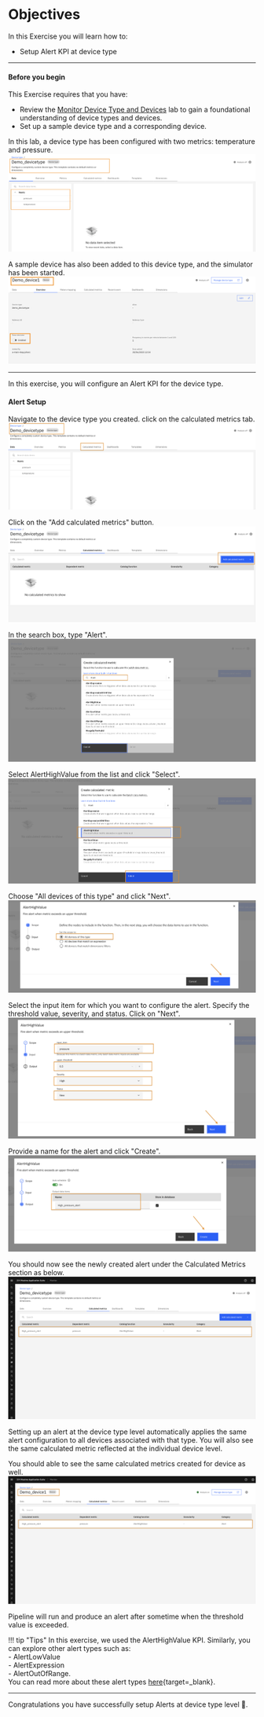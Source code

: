 # Objectives
In this Exercise you will learn how to:

* Setup Alert KPI at device type

---
#### Before you begin  
This Exercise requires that you have:

* Review the [Monitor Device Type and Devices](https://ibm.github.io/maximo-labs/monitor_device_devicetype_setup_9.1/) lab to gain a foundational understanding of device types and devices.
* Set up a sample device type and a corresponding device.

In this lab, a device type has been configured with two metrics: temperature and pressure.
![setup alert](img/alert-setup0.png)</br>

A sample device has also been added to this device type, and the simulator has been started.
![setup alert](img/alert-setup1.png)</br>

---

In this exercise, you will configure an Alert KPI for the device type.

#### Alert Setup

Navigate to the device type you created. click on the calculated metrics tab.
![setup alert](img/alert-setup3.png)<br>

Click on the "Add calculated metrics" button.
![setup alert](img/alert-setup4.png)</br>

In the search box, type "Alert".
![setup alert](img/alert-setup5.png)</br>

Select AlertHighValue from the list and click "Select".
![setup alert](img/alert-setup6.png)

Choose "All devices of this type" and click "Next".
![setup alert](img/alert-setup7.png)</br>    

Select the input item for which you want to configure the alert. Specify the threshold value, severity, and status. Click on "Next".
![setup alert](img/alert-setup8.png)</br>

Provide a name for the alert and click "Create".
![setup alert](img/alert-setup9.png)</br>

You should now see the newly created alert under the Calculated Metrics section as below.
![setup alert](img/alert-setup10.png)</br>

Setting up an alert at the device type level automatically applies the same alert configuration to all devices associated with that type. You will also see the same calculated metric reflected at the individual device level.

You should able to see the same calculated metrics created for device as well.
![setup alert](img/alert-setup11.png)</br>

Pipeline will run and produce an alert after sometime when the threshold value is exceeded.

!!! tip "Tips"
    In this exercise, we used the AlertHighValue KPI. Similarly, you can explore other alert types such as:</br>
    - AlertLowValue</br>
    - AlertExpression</br>
    - AlertOutOfRange. </br>
    You can read more about these alert types [here](https://www.ibm.com/docs/en/masv-and-l/maximo-monitor/cd?topic=data-alerts){target=_blank}.


---
Congratulations you have successfully setup Alerts at device type level 🤗.</br>

